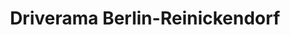 ---
title: "Driverama Berlin-Reinickendorf"
url: /berlin/driverama-berlin-reinickendorf/
shop: Autohaus
---